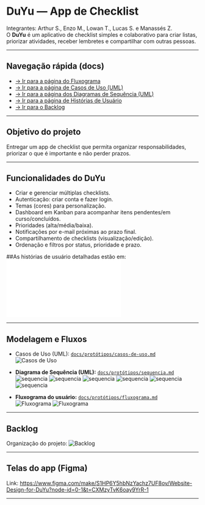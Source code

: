 # DuYu — App de Checklist
Integrantes: Arthur S., Enzo M., Lowan T., Lucas S. e Manassés Z. <br>
O **DuYu** é um aplicativo de checklist simples e colaborativo para criar listas, priorizar atividades, receber lembretes e compartilhar com outras pessoas.

---

## Navegação rápida (docs)

- [→ Ir para a página do Fluxograma](docs/protótipos/fluxograma.md)
- [→ Ir para a página de Casos de Uso (UML)](docs/protótipos/casos-de-uso.md)
- [→ Ir para a página dos Diagramas de Sequência (UML)](docs/protótipos/sequencia.md)
- [→ Ir para a página de Histórias de Usuário](docs/protótipos/historias-de-usuario.md)
- [→ Ir para o Backlog](docs/pictures/backlog.md)
  
---

## Objetivo do projeto
Entregar um app de checklist que permita organizar responsabilidades, priorizar o que é importante e não perder prazos.

---
## Funcionalidades do DuYu
- Criar e gerenciar múltiplas checklists.
- Autenticação: criar conta e fazer login.
- Temas (cores) para personalização.
- Dashboard em Kanban para acompanhar itens pendentes/em curso/concluídos.
- Prioridades (alta/média/baixa).
- Notificações por e-mail próximas ao prazo final.
- Compartilhamento de checklists (visualização/edição).
- Ordenação e filtros por status, prioridade e prazo.

##As histórias de usuário detalhadas estão em:  
![`História de usuário`](docs/protótipos/historias-de-usuario.md)

---

## Modelagem e Fluxos
- Casos de Uso (UML): [`docs/protótipos/casos-de-uso.md`](docs/protótipos/casos-de-uso.md)  
  ![Casos de Uso](docs/pictures/casos-de-uso.png)

- **Diagrama de Sequência (UML):** [`docs/protótipos/sequencia.md`](docs/protótipos/sequencia.md)  
  ![sequencia](docs/pictures/DS_Cadastro.png)
  ![sequencia](docs/pictures/DS_Compartilhamento.png)
  ![sequencia](docs/pictures/DS_CriarChecklist.png)
  ![sequencia](docs/pictures/DS_GerenciarPrioridade.png)
  ![sequencia](docs/pictures/DS_LogCleaner.png)
  ![sequencia](docs/pictures/DS_Login.png)

- **Fluxograma do usuário:** [`docs/protótipos/fluxograma.md`](docs/protótipos/fluxograma.md)  
  ![Fluxograma](docs/pictures/Fluxograma(1).jpg)
  ![Fluxograma](docs/pictures/Fluxograma(2).jpg)

---

## Backlog
Organização do projeto:
![Backlog](docs/pictures/Screenshot_6.png)

---

## Telas do app (Figma)
Link: https://www.figma.com/make/S1HP6Y5hbNzYachz7UF8ov/Website-Design-for-DuYu?node-id=0-1&t=CXMzyTvK6oay9YrR-1

---


